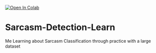 [![Open In Colab](https://colab.research.google.com/assets/colab-badge.svg)](https://colab.research.google.com/github/blackBagel/Sarcasm-Detection-Learn/blob/main/sarcasm_detection_simple_models.ipynb)

# Sarcasm-Detection-Learn
Me Learning about Sarcasm Classification through practice with a large dataset
